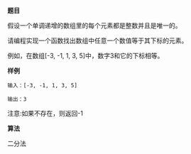**题目**  

假设一个单调递增的数组里的每个元素都是整数并且是唯一的。

请编程实现一个函数找出数组中任意一个数值等于其下标的元素。

例如，在数组[-3, -1, 1, 3, 5]中，数字3和它的下标相等。

**样例**
```
输入：[-3, -1, 1, 3, 5]

输出：3
```
注意:如果不存在，则返回-1

**算法**

二分法 
